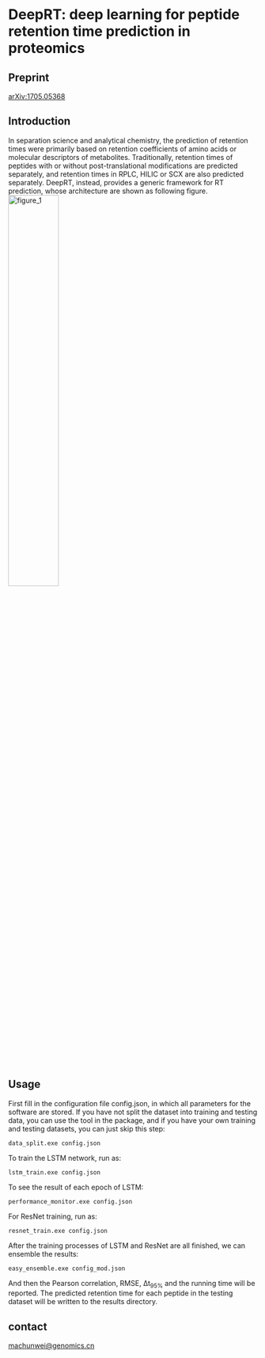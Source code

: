 # DeepRT: deep learning for peptide retention time prediction in proteomics

## Preprint
[arXiv:1705.05368](https://arxiv.org/abs/1705.05368)

## Introduction
In separation science and analytical chemistry, the prediction of retention times were primarily based on retention coefficients of amino acids or molecular descriptors of metabolites. Traditionally, retention times of peptides with or without post-translational modifications are predicted separately, and retention times in RPLC, HILIC or SCX are also predicted separately. DeepRT, instead, provides a generic framework for RT prediction, whose architecture are shown as following figure.
 <img src="https://github.com/horsepurve/DeepRT/blob/master/img/figure_1.png" width="45%" alt="figure_1" align="middle" />

## Usage
First fill in the configuration file config.json, in which all parameters for the software are stored. If you have not split the dataset into training and testing data, you can use the tool in the package, and if you have your own training and testing datasets, you can just skip this step:
```
data_split.exe config.json
```
To train the LSTM network, run as:
```
lstm_train.exe config.json
```
To see the result of each epoch of LSTM:
```
performance_monitor.exe config.json
```
For ResNet training, run as:
```
resnet_train.exe config.json
```
After the training processes of LSTM and ResNet are all finished, we can ensemble the results:
```
easy_ensemble.exe config_mod.json
```
And then the Pearson correlation, RMSE, &Delta;t<sub>95%</sub> and the running time will be reported. The predicted retention time for each peptide in the testing dataset will be written to the results directory.

## contact
machunwei@genomics.cn
